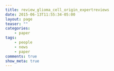 ```yaml
---
title: review_glioma_cell_origin_expertreviews
date: 2015-06-13T11:55:34-05:00
layout: page
teaser: ""
categories:
    - paper
tags:
    - people
    - news
    - paper
comments: true
show_meta: true
---
```

